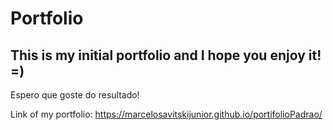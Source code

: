 # Portfolio
<h2>This is my initial portfolio and I hope you enjoy it! =)</h2>
Espero que goste do resultado!

Link of my portfolio: https://marcelosavitskijunior.github.io/portifolioPadrao/

